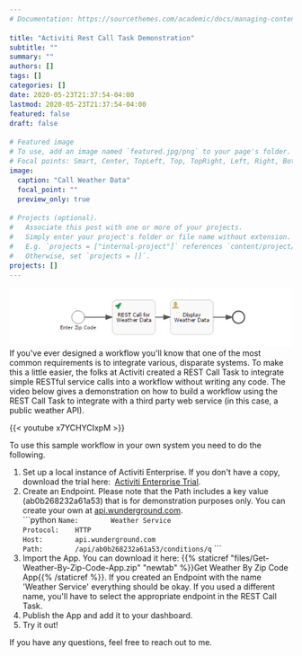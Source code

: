 ```yaml
---
# Documentation: https://sourcethemes.com/academic/docs/managing-content/

title: "Activiti Rest Call Task Demonstration"
subtitle: ""
summary: ""
authors: []
tags: []
categories: []
date: 2020-05-23T21:37:54-04:00
lastmod: 2020-05-23T21:37:54-04:00
featured: false
draft: false

# Featured image
# To use, add an image named `featured.jpg/png` to your page's folder.
# Focal points: Smart, Center, TopLeft, Top, TopRight, Left, Right, BottomLeft, Bottom, BottomRight.
image:
  caption: "Call Weather Data"
  focal_point: ""
  preview_only: true

# Projects (optional).
#   Associate this post with one or more of your projects.
#   Simply enter your project's folder or file name without extension.
#   E.g. `projects = ["internal-project"]` references `content/project/deep-learning/index.md`.
#   Otherwise, set `projects = []`.
projects: []
---
```

![Weather Process](Weather-Process.jpg)
If you've ever designed a workflow you'll know that one of the most common requirements is to integrate various, disparate systems. To make this a little easier, the folks at Activiti created a REST Call Task to integrate simple RESTful service calls into a workflow without writing any code. The video below gives a demonstration on how to build a workflow using the REST Call Task to integrate with a third party web service (in this case, a public weather API).

{{< youtube x7YCHYCIxpM >}}

To use this sample workflow in your own system you need to do the following.
<ol>
 	<li>Set up a local instance of Activiti Enterprise. If you don't have a copy, download the trial here: &nbsp;<a href="https://www.alfresco.com/products/activiti/trial">Activiti Enterprise Trial</a>.</li>
 	<li>
<div>Create an Endpoint. Please note that the Path includes a key value (ab0b268232a61a53) that is for demonstration purposes only. You can create your own at <a href="http://api.wunderground.com" target="_blank">api.wunderground.com</a>.</div>
```python
<code>Name: &nbsp;&nbsp;&nbsp;&nbsp;&nbsp;&nbsp;&nbsp;Weather Service
Protocol:&nbsp;&nbsp;&nbsp;&nbsp;HTTP
Host:&nbsp;&nbsp;&nbsp;&nbsp;&nbsp;&nbsp;&nbsp;&nbsp;api.wunderground.com
Path: &nbsp;&nbsp;&nbsp;&nbsp;&nbsp;&nbsp;&nbsp;/api/ab0b268232a61a53/conditions/q</code>
```
</li>
 	<li>Import the App. You can download it here:
 	{{% staticref "files/Get-Weather-By-Zip-Code-App.zip" "newtab" %}}Get Weather By Zip Code App{{% /staticref %}}.&nbsp;If you created an Endpoint with the name 'Weather Service' everything should be okay. If you used a different name, you'll have to select the appropriate endpoint in the REST Call Task.</li>
 	<li>Publish the App and add it to your dashboard.</li>
 	<li>Try it out!</li>
</ol>
If you have any questions, feel free to reach out to me.
